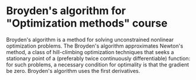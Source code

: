 Broyden's algorithm for "Optimization methods" course
========================

Broyden's algorithm is a method for solving unconstrained nonlinear optimization problems. The Broyden's algorithm approximates Newton's method, a class of hill-climbing optimization techniques that seeks a stationary point of a (preferably twice continuously differentiable) function: for such problems, a necessary condition for optimality is that the gradient be zero. Broyden's algorithm uses the first derivatives.
